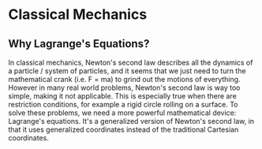 # Classical Mechanics

## Why Lagrange's Equations?

In classical mechanics, Newton's second law describes all the dynamics of a particle / system of particles, and it seems that we just need to turn the mathematical crank (i.e. F = ma) to grind out the motions of everything.
However in many real world problems, Newton's second law is way too simple, making it not applicable. This is especially true when there are restriction conditions, for example a rigid circle rolling on a surface.
To solve these problems, we need a more powerful mathematical device: Lagrange's equations. It's a generalized version of Newton's second law, in that it uses generalized coordinates instead of the traditional Cartesian coordinates.
